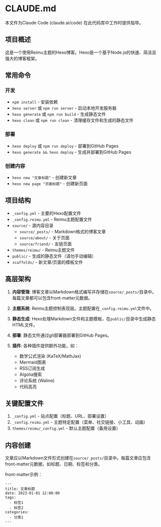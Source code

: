 # CLAUDE.md

本文件为Claude Code (claude.ai/code) 在此代码库中工作时提供指导。

## 项目概述

这是一个使用Reimu主题的Hexo博客。Hexo是一个基于Node.js的快速、简洁且强大的博客框架。

## 常用命令

### 开发
- `npm install` - 安装依赖
- `hexo server` 或 `npm run server` - 启动本地开发服务器
- `hexo generate` 或 `npm run build` - 生成静态文件
- `hexo clean` 或 `npm run clean` - 清理缓存文件和生成的静态文件

### 部署
- `hexo deploy` 或 `npm run deploy` - 部署到GitHub Pages
- `hexo generate && hexo deploy` - 生成并部署到GitHub Pages

### 创建内容
- `hexo new "文章标题"` - 创建新文章
- `hexo new page "页面标题"` - 创建新页面

## 项目结构

- `_config.yml` - 主要的Hexo配置文件
- `_config.reimu.yml` - Reimu主题配置文件
- `source/` - 源内容目录
  - `source/_posts/` - Markdown格式的博客文章
  - `source/about/` - 关于页面
  - `source/friend/` - 友链页面
- `themes/reimu/` - Reimu主题文件
- `public/` - 生成的静态文件（请勿手动编辑）
- `scaffolds/` - 新文章/页面的模板文件

## 高层架构

1. **内容管理**: 博客文章以Markdown格式编写并存储在`source/_posts/`目录中。每篇文章都可以包含front-matter元数据。

2. **主题系统**: Reimu主题控制表现层。主题配置在`_config.reimu.yml`文件中。

3. **静态生成**: Hexo处理Markdown文件和主题模板，在`public/`目录中生成静态HTML文件。

4. **部署**: 静态文件通过git部署器部署到GitHub Pages。

5. **插件**: 各种插件提供额外功能，如：
   - 数学公式渲染 (KaTeX/MathJax)
   - Mermaid图表
   - RSS订阅生成
   - Algolia搜索
   - 评论系统 (Waline)
   - 代码高亮

## 关键配置文件

1. `_config.yml` - 站点配置（标题、URL、部署设置）
2. `_config.reimu.yml` - 主题特定配置（菜单、社交链接、小工具、动画）
3. `themes/reimu/_config.yml` - 默认主题配置（备用设置）

## 内容创建

文章应以Markdown文件形式创建在`source/_posts/`目录中。每篇文章应包含front-matter元数据，如标题、日期、标签和分类。

front-matter示例：
```
---
title: 文章标题
date: 2023-01-01 12:00:00
tags:
  - 标签1
  - 标签2
categories:
  - 分类1
---
```